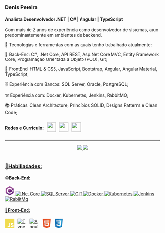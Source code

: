 <h3>Denis Pereira</h3>
<h4>Analista Desenvolvedor .NET | C# | Angular | TypeScript</h4>
<p>
  Com mais de 2 anos de experiência como desenvolvedor de sistemas,
  atuo predominantemente em ambientes de backend.
</p>

📌 Tecnologias e ferramentas com as quais tenho trabalhado atualmente:

🔧 Back-End: C#, .Net Core, API REST, Asp.Net Core MVC, Entity Framework Core, 
Programação Orientada a Objeto (POO), Git;

🎨 FrontEnd: HTML & CSS, JavaScript, Bootstrap, Angular, Angular Material, TypeScript;

🗄️ Experiência com Bancos: SQL Server, Oracle, PostgreSQL;

⚒️ Experiência com: Docker, Kubernetes, Jenkins, RabbitMQ;

📚 Práticas: Clean Architecture, Princípios SOLID, Designs Patterns e Clean Code;
<div style="display: flex; align-items: center; gap: 10px;">
  <h4>Redes e Curriculo:</h4>
  <a href="mailto:denis.pereira55@outlook.com">
    <img height="30" width="30" src="https://icons.iconarchive.com/icons/dtafalonso/win-10x/512/Email-icon.png" target="_blank"/></a>
  
  <a href="https://www.linkedin.com/in/denis-pereira-dos-reis-264684229">
    <img height="30" width="30" src="https://static-00.iconduck.com/assets.00/linkedin-icon-1024x1024-net2o24e.png" target="_blank"/></a>
  
  <a href="https://www.canva.com/design/DAFsIKUzMQQ/UDZZ1lltu0o84RMeJ3zMtQ/view?utm_content=DAFsIKUzMQQ&utm_campaign=designshare&utm_medium=link&utm_source=publishsharelink">
    <img height="30" width="30" src="https://cdn-icons-png.flaticon.com/512/3968/3968611.png" target="_blank"
  /></a>
</div>


<!--Dashboard GitHub -->
<hr />
<div align="center">
  <a href="https://github.com/denis818">
  <img height="180em" src="https://github-readme-stats.vercel.app/api?username=denis818&show_icons=true&theme=dracula&include_all_commits=true&count_private=true"/>
  <img height="180em" src="https://github-readme-stats.vercel.app/api/top-langs/?username=denis818&layout=compact&langs_count=7&theme=dracula"/>
</div>
<!--End-->

<!--FERRAMENTAS-->

<!--Title -->
</br>
<h3>🚀Habiliadades: </h3>
<!--End-->
<!-- Back-End Technologies -->
<h4>⚙️Back-End:</h4>
<div>
  <!-- C# -->
  <img title="C#" alt="C#" height="30" width="30" src="https://raw.githubusercontent.com/devicons/devicon/master/icons/csharp/csharp-original.svg">
  <!--.Net Core -->
  <img title=".Net Core" alt=".Net Core" height="30" width="30" src="https://upload.wikimedia.org/wikipedia/commons/thumb/e/ee/.NET_Core_Logo.svg/1200px-.NET_Core_Logo.svg.png">
  <!-- SQL Server -->
  <img title="SQL Server" alt="SQL Server" height="30" width="30" src="https://i.pinimg.com/originals/00/47/41/004741d0cd8e7face0e44392387ac18c.png">
  <!-- GIT -->
  <img title="GIT" alt="GIT" height="30" width="30" src="https://git-scm.com/images/logos/downloads/Git-Icon-1788C.png">
  <!-- Docker -->
  <img title="Docker" alt="Docker" height="30" width="30" src="https://cdn-icons-png.flaticon.com/512/919/919853.png">
  <!--Kuberntes-->
  <img title="Kubernetes" alt="Kubernetes" height="30" width="30" src="https://static-00.iconduck.com/assets.00/kubernetes-icon-2048x1995-r1q3f8n7.png">
  <!-- Jenkins -->
  <img title="Jenkins" alt="Jenkins" height="30" width="30" src="https://cdn.icon-icons.com/icons2/2699/PNG/512/jenkins_logo_icon_170552.png">
  <!-- RabiitMq -->
  <img title="RabiitMq" alt="RabiitMq" height="30" width="30" src="https://static-00.iconduck.com/assets.00/rabbitmq-icon-484x512-s9lfaapn.png">
</div>

<h4>🎨Front-End:</h4>
<div style="display: flex; align-items: center; gap: 10px;">
  <!-- JavaScript -->
  <img title="JavaScript" alt="Js" height="30" width="30" src="https://raw.githubusercontent.com/devicons/devicon/master/icons/javascript/javascript-plain.svg">
  <!-- TypeScript -->
  <img title="TypeScript" alt="TypeScript" height="30" width="30" src="https://cdn-icons-png.flaticon.com/512/5968/5968381.png">
  <!-- Angular -->
  <img title="Angular" alt="Angular" height="30" width="30" src="https://brandslogos.com/wp-content/uploads/images/large/angular-icon-logo.png">
  <!-- HTML -->
  <img title="HTML" alt="HTML" height="30" width="30" src="https://raw.githubusercontent.com/devicons/devicon/master/icons/html5/html5-original.svg">
  <!-- CSS -->
  <img title="CSS" alt="CSS" height="30" width="30" src="https://raw.githubusercontent.com/devicons/devicon/master/icons/css3/css3-original.svg">
</div>
